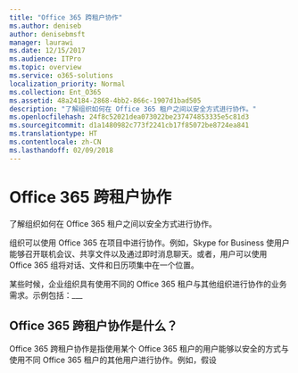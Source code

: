 ```yaml
---
title: "Office 365 跨租户协作"
ms.author: deniseb
author: denisebmsft
manager: laurawi
ms.date: 12/15/2017
ms.audience: ITPro
ms.topic: overview
ms.service: o365-solutions
localization_priority: Normal
ms.collection: Ent_O365
ms.assetid: 48a24184-2868-4bb2-866c-1907d1bad505
description: "了解组织如何在 Office 365 租户之间以安全方式进行协作。"
ms.openlocfilehash: 24f8c52021dea073022be237474853335e5c81d3
ms.sourcegitcommit: d1a1480982c773f2241cb17f85072be8724ea841
ms.translationtype: HT
ms.contentlocale: zh-CN
ms.lasthandoff: 02/09/2018
---
```

# <a name="office-365-cross-tenant-collaboration"></a>Office 365 跨租户协作

了解组织如何在 Office 365 租户之间以安全方式进行协作。
  
组织可以使用 Office 365 在项目中进行协作。例如，Skype for Business 使用户能够召开联机会议、共享文件以及通过即时消息聊天。或者，用户可以使用 Office 365 组将对话、文件和日历项集中在一个位置。
  
某些时候，企业组织具有使用不同的 Office 365 租户与其他组织进行协作的业务需求。示例包括：___
  
## <a name="what-is-office-365-cross-tenant-collaboration"></a>Office 365 跨租户协作是什么？
<a name="whatisctc"> </a>

Office 365 跨租户协作是指使用某个 Office 365 租户的用户能够以安全的方式与使用不同 Office 365 租户的其他用户进行协作。例如，假设 
  

